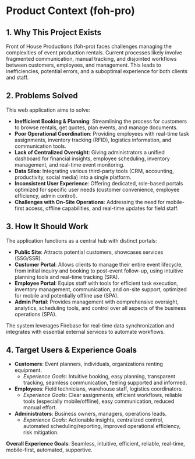 # Product Context (foh-pro)

## 1. Why This Project Exists

Front of House Productions (foh-pro) faces challenges managing the complexities of event production rentals. Current processes likely involve fragmented communication, manual tracking, and disjointed workflows between customers, employees, and management. This leads to inefficiencies, potential errors, and a suboptimal experience for both clients and staff.

## 2. Problems Solved

This web application aims to solve:

*   **Inefficient Booking & Planning**: Streamlining the process for customers to browse rentals, get quotes, plan events, and manage documents.
*   **Poor Operational Coordination**: Providing employees with real-time task assignments, inventory tracking (RFID), logistics information, and communication tools.
*   **Lack of Centralized Oversight**: Giving administrators a unified dashboard for financial insights, employee scheduling, inventory management, and real-time event monitoring.
*   **Data Silos**: Integrating various third-party tools (CRM, accounting, productivity, social media) into a single platform.
*   **Inconsistent User Experience**: Offering dedicated, role-based portals optimized for specific user needs (customer convenience, employee efficiency, admin control).
*   **Challenges with On-Site Operations**: Addressing the need for mobile-first access, offline capabilities, and real-time updates for field staff.

## 3. How It Should Work

The application functions as a central hub with distinct portals:

*   **Public Site**: Attracts potential customers, showcases services (SSG/SSR).
*   **Customer Portal**: Allows clients to manage their entire event lifecycle, from initial inquiry and booking to post-event follow-up, using intuitive planning tools and real-time tracking (SPA).
*   **Employee Portal**: Equips staff with tools for efficient task execution, inventory management, communication, and on-site support, optimized for mobile and potentially offline use (SPA).
*   **Admin Portal**: Provides management with comprehensive oversight, analytics, scheduling tools, and control over all aspects of the business operations (SPA).

The system leverages Firebase for real-time data synchronization and integrates with essential external services to automate workflows.

## 4. Target Users & Experience Goals

*   **Customers**: Event planners, individuals, organizations renting equipment.
    *   *Experience Goals*: Intuitive booking, easy planning, transparent tracking, seamless communication, feeling supported and informed.
*   **Employees**: Field technicians, warehouse staff, logistics coordinators.
    *   *Experience Goals*: Clear assignments, efficient workflows, reliable tools (especially mobile/offline), easy communication, reduced manual effort.
*   **Administrators**: Business owners, managers, operations leads.
    *   *Experience Goals*: Actionable insights, centralized control, automated scheduling/reporting, improved operational efficiency, risk mitigation.

**Overall Experience Goals**: Seamless, intuitive, efficient, reliable, real-time, mobile-first, automated, supportive.
